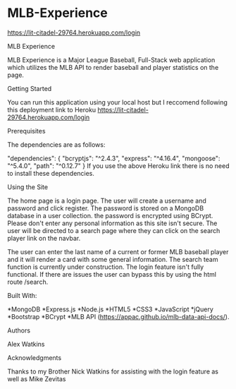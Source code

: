 # MLB-Experience
https://lit-citadel-29764.herokuapp.com/login

MLB Experience

  MLB Experience is a Major League Baseball, Full-Stack web application which utilizes the MLB API to render baseball and player statistics on the page.

Getting Started

  You can run this application using your local host but I reccomend following this deployment link to Heroku https://lit-citadel-29764.herokuapp.com/login

Prerequisites

  The dependencies are as follows: 

  "dependencies": {
    "bcryptjs": "^2.4.3",
    "express": "^4.16.4",
    "mongoose": "^5.4.0",
    "path": "^0.12.7"
  }
If you use the above Heroku link there is no need to install these dependencies.


Using the Site

  The home page is a login page. The user will create a username and password and click register. The password is stored on a MongoDB database in a user collection. the password is encrypted using BCrypt. Please don't enter any personal information as this site isn't secure. The user will be directed to a search page where they can click on the search player link on the navbar.

  The user can enter the last name of a current or former MLB baseball player and it will render a card with some general information. The search team function is currently under construction. The login feature isn't fully functional. If there are issues the user can bypass this by using the html route /search.


Built With:

*MongoDB
*Express.js
*Node.js
*HTML5
*CSS3
*JavaScript
*jQuery
*Bootstrap
*BCrypt
*MLB API (https://appac.github.io/mlb-data-api-docs/).

Authors

Alex Watkins

Acknowledgments

Thanks to my Brother Nick Watkins for assisting with the login feature as well as Mike Zevitas
